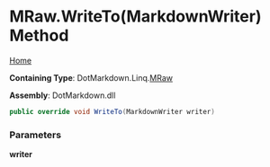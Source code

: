 # MRaw\.WriteTo\(MarkdownWriter\) Method

[Home](../../../../README.md)

**Containing Type**: DotMarkdown\.Linq\.[MRaw](../README.md)

**Assembly**: DotMarkdown\.dll

```csharp
public override void WriteTo(MarkdownWriter writer)
```

### Parameters

**writer**